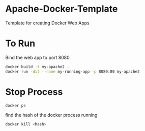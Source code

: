 # Apache-Docker-Template
Template for creating Docker Web Apps

# To Run

Bind the web app to port 8080

```bash
docker build -t my-apache2 .
docker run -dit --name my-running-app -p 8080:80 my-apache2
```

# Stop Process
```bash
docker ps
```

find the hash of the docker process running

```bash
docker kill <hash>
```

